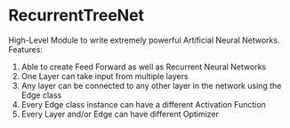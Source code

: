 # RecurrentTreeNet
High-Level Module to write extremely powerful Artificial Neural Networks.
Features:
  1) Able to create Feed Forward as well as Recurrent Neural Networks 
  2) One Layer can take input from multiple layers 
  3) Any layer can be connected to any other layer in the network using the Edge class
  4) Every Edge class instance can have a different Activation Function
  5) Every Layer and/or Edge can have different Optimizer
